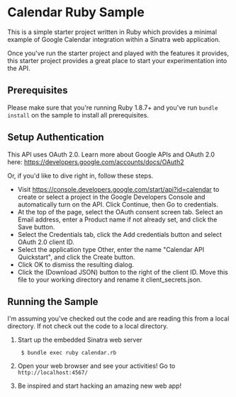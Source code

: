 # Calendar Ruby Sample

This is a simple starter project written in Ruby which provides a minimal
example of Google Calendar integration within a Sinatra web application.

Once you've run the starter project and played with the features it provides,
this starter project provides a great place to start your experimentation into
the API.

## Prerequisites

Please make sure that you're running Ruby 1.8.7+ and you've run
`bundle install` on the sample to install all prerequisites.

## Setup Authentication

This API uses OAuth 2.0. Learn more about Google APIs and OAuth 2.0 here:
https://developers.google.com/accounts/docs/OAuth2

Or, if you'd like to dive right in, follow these steps.

- Visit https://console.developers.google.com/start/api?id=calendar to create or select a project in the Google Developers Console and automatically turn on the API. Click Continue, then Go to credentials.
- At the top of the page, select the OAuth consent screen tab. Select an Email address, enter a Product name if not already set, and click the Save button.
- Select the Credentials tab, click the Add credentials button and select OAuth 2.0 client ID.
- Select the application type Other, enter the name "Calendar API Quickstart", and click the Create button.
- Click OK to dismiss the resulting dialog.
- Click the (Download JSON) button to the right of the client ID. Move this file to your working directory and rename it client_secrets.json.

## Running the Sample

I'm assuming you've checked out the code and are reading this from a local
directory. If not check out the code to a local directory.

1. Start up the embedded Sinatra web server

        $ bundle exec ruby calendar.rb

2. Open your web browser and see your activities! Go to `http://localhost:4567/`

3. Be inspired and start hacking an amazing new web app!
